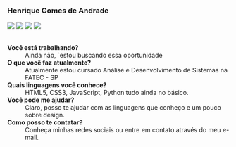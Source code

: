 <h3>Henrique Gomes de Andrade</h3>
<p >
  <a href="https://www.linkedin.com/in/henrique-gomes-de-andrade/" target="_blank"><img src="https://img.shields.io/badge/-Linkedin-0077B5?style=flat-square&logo=Linkedin&logoColor=white&link=https://www.linkedin.com/in/rafaelzorzenon"/></a>
  <a href="https://github.com/HenriqueGomesDeAndrade" target="_blank"><img src="https://img.shields.io/github/followers/shugtsu?label=GitHub&style=social"/></a>
  <a href="https://twitter.com/shugtsu" target="_blank"><img src="https://img.shields.io/twitter/url?label=Twitter&style=social&url=https%3A%2F%2Ftwitter.com%2Fshugtsu"/></a>
 <a href="https://t.me/shugtsu" target="_blank"><img src="https://img.shields.io/badge/-Telegram-0E8ED4?style=flat-square&logo=Telegram&logoColor=white&link=mailto:rafaasimi@hotmail.com"/></a>
</p>

<br>

<dt><strong> Você está trabalhando?</strong></dt>
<dd>Ainda não, `estou buscando essa oportunidade</dd>

<dt><strong> O que você faz atualmente?</strong></dt>
<dd>Atualmente estou cursado Análise e Desenvolvimento de Sistemas na FATEC - SP</dd>

<dt><strong> Quais linguagens você conhece?</strong></dt>
<dd>HTML5, CSS3, JavaScript, Python tudo ainda no básico.</dd>

<dt><strong> Você pode me ajudar?</strong></dt>
<dd>Claro, posso te ajudar com as linguagens que conheço e um pouco sobre design.</dd>

<dt><strong> Como posso te contatar?</strong></dt>
<dd>Conheça minhas redes sociais ou entre em contato através do meu e-mail.</dd>
